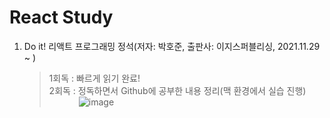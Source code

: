 # React Study 

1. Do it! 리액트 프로그래밍 정석(저자: 박호준, 출판사: 이지스퍼블리싱, 2021.11.29 ~ )
    > 1회독 : 빠르게 읽기 완료! <br>
    > 2회독 : 정독하면서 Github에 공부한 내용 정리(맥 환경에서 실습 진행) <br>
    > &nbsp;&nbsp;&nbsp;&nbsp;&nbsp;&nbsp;&nbsp;&nbsp;&nbsp;&nbsp;&nbsp;
    > ![image](https://user-images.githubusercontent.com/7114874/147899383-5d156032-9d6c-4d7a-91bf-519c6e470f42.png)

